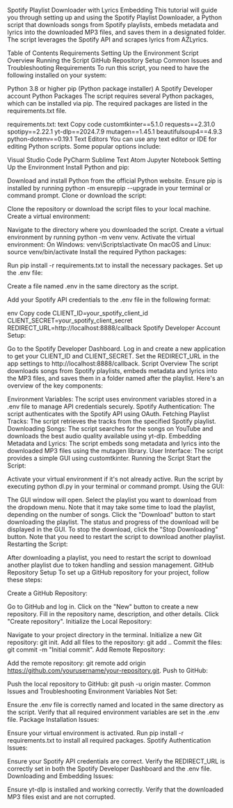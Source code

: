Spotify Playlist Downloader with Lyrics Embedding
This tutorial will guide you through setting up and using the Spotify Playlist Downloader, a Python script that downloads songs from Spotify playlists, embeds metadata and lyrics into the downloaded MP3 files, and saves them in a designated folder. The script leverages the Spotify API and scrapes lyrics from AZLyrics.

Table of Contents
Requirements
Setting Up the Environment
Script Overview
Running the Script
GitHub Repository Setup
Common Issues and Troubleshooting
Requirements
To run this script, you need to have the following installed on your system:

Python 3.8 or higher
pip (Python package installer)
A Spotify Developer account
Python Packages
The script requires several Python packages, which can be installed via pip. The required packages are listed in the requirements.txt file.

requirements.txt:
text
Copy code
customtkinter==5.1.0
requests==2.31.0
spotipy==2.22.1
yt-dlp==2024.7.9
mutagen==1.45.1
beautifulsoup4==4.9.3
python-dotenv==0.19.1
Text Editors
You can use any text editor or IDE for editing Python scripts. Some popular options include:

Visual Studio Code
PyCharm
Sublime Text
Atom
Jupyter Notebook
Setting Up the Environment
Install Python and pip:

Download and install Python from the official Python website.
Ensure pip is installed by running python -m ensurepip --upgrade in your terminal or command prompt.
Clone or download the script:

Clone the repository or download the script files to your local machine.
Create a virtual environment:

Navigate to the directory where you downloaded the script.
Create a virtual environment by running python -m venv venv.
Activate the virtual environment:
On Windows: venv\Scripts\activate
On macOS and Linux: source venv/bin/activate
Install the required Python packages:

Run pip install -r requirements.txt to install the necessary packages.
Set up the .env file:

Create a file named .env in the same directory as the script.

Add your Spotify API credentials to the .env file in the following format:

env
Copy code
CLIENT_ID=your_spotify_client_id
CLIENT_SECRET=your_spotify_client_secret
REDIRECT_URL=http://localhost:8888/callback
Spotify Developer Account Setup:

Go to the Spotify Developer Dashboard.
Log in and create a new application to get your CLIENT_ID and CLIENT_SECRET.
Set the REDIRECT_URL in the app settings to http://localhost:8888/callback.
Script Overview
The script downloads songs from Spotify playlists, embeds metadata and lyrics into the MP3 files, and saves them in a folder named after the playlist. Here's an overview of the key components:

Environment Variables: The script uses environment variables stored in a .env file to manage API credentials securely.
Spotify Authentication: The script authenticates with the Spotify API using OAuth.
Fetching Playlist Tracks: The script retrieves the tracks from the specified Spotify playlist.
Downloading Songs: The script searches for the songs on YouTube and downloads the best audio quality available using yt-dlp.
Embedding Metadata and Lyrics: The script embeds song metadata and lyrics into the downloaded MP3 files using the mutagen library.
User Interface: The script provides a simple GUI using customtkinter.
Running the Script
Start the Script:

Activate your virtual environment if it's not already active.
Run the script by executing python dl.py in your terminal or command prompt.
Using the GUI:

The GUI window will open.
Select the playlist you want to download from the dropdown menu. Note that it may take some time to load the playlist, depending on the number of songs.
Click the "Download" button to start downloading the playlist.
The status and progress of the download will be displayed in the GUI.
To stop the download, click the "Stop Downloading" button. Note that you need to restart the script to download another playlist.
Restarting the Script:

After downloading a playlist, you need to restart the script to download another playlist due to token handling and session management.
GitHub Repository Setup
To set up a GitHub repository for your project, follow these steps:

Create a GitHub Repository:

Go to GitHub and log in.
Click on the "New" button to create a new repository.
Fill in the repository name, description, and other details. Click "Create repository".
Initialize the Local Repository:

Navigate to your project directory in the terminal.
Initialize a new Git repository: git init.
Add all files to the repository: git add ..
Commit the files: git commit -m "Initial commit".
Add Remote Repository:

Add the remote repository: git remote add origin https://github.com/yourusername/your-repository.git.
Push to GitHub:

Push the local repository to GitHub: git push -u origin master.
Common Issues and Troubleshooting
Environment Variables Not Set:

Ensure the .env file is correctly named and located in the same directory as the script.
Verify that all required environment variables are set in the .env file.
Package Installation Issues:

Ensure your virtual environment is activated.
Run pip install -r requirements.txt to install all required packages.
Spotify Authentication Issues:

Ensure your Spotify API credentials are correct.
Verify the REDIRECT_URL is correctly set in both the Spotify Developer Dashboard and the .env file.
Downloading and Embedding Issues:

Ensure yt-dlp is installed and working correctly.
Verify that the downloaded MP3 files exist and are not corrupted.
